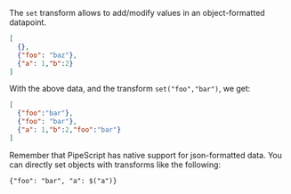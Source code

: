 The `set` transform allows to add/modify values in an object-formatted datapoint.

```json
[
  {},
  {"foo": "baz"},
  {"a": 1,"b":2}
]
```
With the above data, and the transform `set("foo","bar")`, we get:

```json
[
  {"foo":"bar"},
  {"foo": "bar"},
  {"a": 1,"b":2,"foo":"bar"}
]
```

Remember that PipeScript has native support for json-formatted data. You can directly set objects with transforms like the following:
```
{"foo": "bar", "a": $("a")}
```
